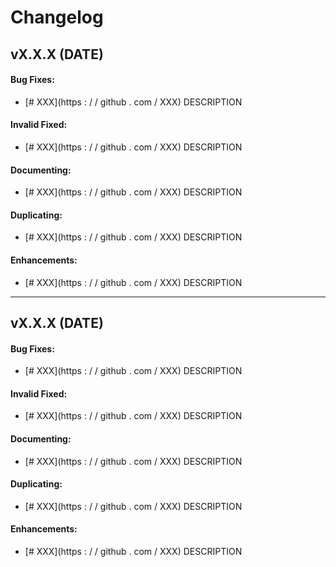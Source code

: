 # Changelog

## vX.X.X (DATE)

#### Bug Fixes:

- [# XXX](https : / / github . com / XXX) DESCRIPTION

#### Invalid Fixed:

- [# XXX](https : / / github . com / XXX) DESCRIPTION

#### Documenting:

- [# XXX](https : / / github . com / XXX) DESCRIPTION

#### Duplicating:

- [# XXX](https : / / github . com / XXX) DESCRIPTION

#### Enhancements:

- [# XXX](https : / / github . com / XXX) DESCRIPTION

---

## vX.X.X (DATE)

#### Bug Fixes:

- [# XXX](https : / / github . com / XXX) DESCRIPTION

#### Invalid Fixed:

- [# XXX](https : / / github . com / XXX) DESCRIPTION

#### Documenting:

- [# XXX](https : / / github . com / XXX) DESCRIPTION

#### Duplicating:

- [# XXX](https : / / github . com / XXX) DESCRIPTION

#### Enhancements:

- [# XXX](https : / / github . com / XXX) DESCRIPTION
